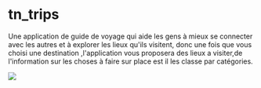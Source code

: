 # tn_trips

Une application de guide de voyage qui aide les gens à mieux se connecter avec les autres et à explorer les lieux qu'ils visitent, donc une fois que vous  choisi une destination ,l'application vous proposera des lieux a visiter,de l'information sur les choses à faire sur place est il les classe par catégories.

<html><img src="G:\Mon Drive\enis\dossier_profetionnele\Stage_Technicien\captire\1.JPG"></html>

